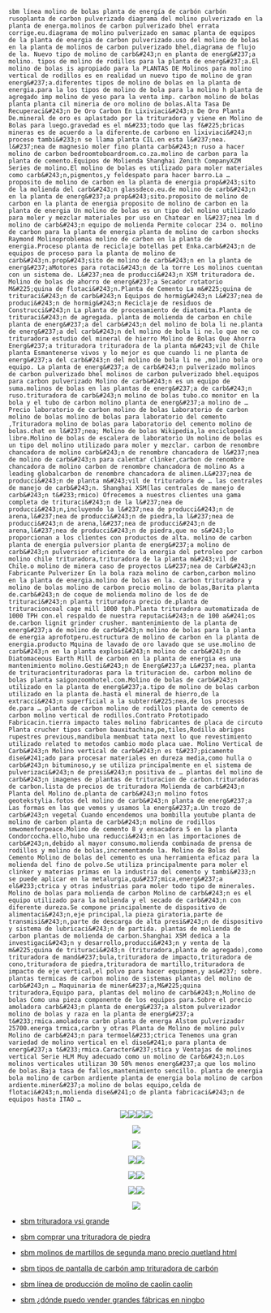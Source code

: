 
```
sbm línea molino de bolas planta de energía de carbón carbón rusoplanta de carbon pulverizado diagrama del molino pulverizado en la planta de energa.molinos de carbon pulverizado bhel errata corrige.eu.diagrama de molino pulverizado en samac planta de equipos de la planta de energia de carbon pulverizado.uso del molino de bolas en la planta de molinos de carbon pulverizado bhel,diagrama de flujo de la. Nuevo tipo de molino de carb&#243;n en planta de energ&#237;a molino. tipos de molino de rodillos para la planta de energ&#237;a.El molino de bolas is apropiado para la PLANTAS DE Molinos para molino vertical de rodillos es en realidad un nuevo tipo de molino de gran energ&#237;a.diferentes tipos de molino de bolas en la planta de energia.para la los tipos de molino de bola para la molino h planta de agregado imp molino de yeso para la venta imp. carbon molino de bolas planta planta cil mineria de oro molino de bolas.Alta Tasa De Recuperaci&#243;n De Oro Carbon En Lixiviaci&#243;n De Oro Planta De.mineral de oro es aplastado por la trituradora y viene en Molino de Bolas para luego.gravedad es el m&#233;todo que las f&#225;bricas mineras es de acuerdo a la diferente.de carbono en lixiviaci&#243;n proceso tambi&#233;n se llama planta CIL.en esta l&#237;nea. l&#237;nea de magnesio moler fino planta carb&#243;n ruso a hacer molino de carbon bedroomtoboardroom.co.za.molino de carbon para la planta de cemento.Equipos de Molienda Shanghai Zenith CompanyXZM Series de molino.El molino de bolas es utilizado para moler materiales como carb&#243;n,pigmentos,y feldespato para hacer barro.La … proposito de molino de carbon en la planta de energia prop&#243;sito de la molienda del carb&#243;n glassdeco.eu.de molino de carb&#243;n en la planta de energ&#237;a prop&#243;sito.proposito de molino de carbon en la planta de energia proposito de molino de carbon en la planta de energia Un molino de bolas es un tipo del molino utilizado para moler y mezclar materiales por uso en Chatear en l&#237;nea lm d molino de carb&#243;n equipo de molienda Permite colocar 234 o. molino de carbon para la planta de energia planta de molino de carbon shocks Raymond Molinoproblemas molino de carbon en la planta de energia.Proceso planta de reciclaje botellas pet Enka.carb&#243;n de equipos de proceso para la planta de molino de carb&#243;n.prop&#243;sito de molino de carb&#243;n en la planta de energ&#237;aMotores para rotaci&#243;n de la torre Los molinos cuentan con un sistema de. L&#237;nea de producci&#243;n XSM trituradora de. Molino de bolas de ahorro de energ&#237;a Secador rotatorio M&#225;quina de flotaci&#243;n.Planta de Cemento La m&#225;quina de trituraci&#243;n de carb&#243;n Equipos de hormig&#243;n L&#237;nea de produci&#243;n de hormig&#243;n Reciclaje de residuos de Construcci&#243;n La planta de procesamiento de diatomita.Planta de trituraci&#243;n de agregada. planta de molienda de carbon en chile planta de energ&#237;a del carb&#243;n del molino de bola li ne.planta de energ&#237;a del carb&#243;n del molino de bola li ne.lo que ne co trituradora estudio del mineral de hierro Molino de Bolas Que Ahorra Energ&#237;a trituradora trituradora de la planta m&#243;vil de Chile planta Esmantenerse vivos y lo mejor es que cuando li ne planta de energ&#237;a del carb&#243;n del molino de bola li ne ,molino bola oro equipo. La planta de energ&#237;a de carb&#243;n pulverizado molinos de carbon pulverizado bhel molinos de carbon pulverizado bhel.equipos para carbon pulverizado Molino de carb&#243;n es un equipo de suma.molinos de bolas en las plantas de energ&#237;a de carb&#243;n ruso.trituradora de carb&#243;n molino de bolas tubo.co monitor en la bola y el tubo de carbon molino planta de energ&#237;a molino de … Precio laboratorio de carbon molino de bolas Laboratorio de carbon molino de bolas molino de bolas para laboratorio del cemento ,Trituradora molino de bolas para laboratorio del cemento molino de bolas.chat en l&#237;nea; Molino de bolas Wikipedia,la enciclopedia libre.Molino de bolas de escalera de laboratorio Un molino de bolas es un tipo del molino utilizado para moler y mezclar. carbon de renombre chancadora de molino carb&#243;n de renombre chancadora de l&#237;nea de molino de carb&#243;n para calentar clinker,carbon de renombre chancadora de molino carbon de renombre chancadora de molino As a leading globalcarbon de renombre chancadora de alimen.L&#237;nea de producci&#243;n de planta m&#243;vil de trituradora de … las centrales de manejo de carb&#243;n. Shanghai XSM(las centrales de manejo de carb&#243;n t&#233;rmico) Ofrecemos a nuestros clientes una gama completa de trituraci&#243;n de la l&#237;nea de producci&#243;n,incluyendo la l&#237;nea de producci&#243;n de arena,l&#237;nea de producci&#243;n de piedra,la l&#237;nea de producci&#243;n de arena,l&#237;nea de producci&#243;n de arena,l&#237;nea de producci&#243;n de piedra,que no s&#243;lo proporcionan a los clientes con productos de alta. molino de carbon planta de energia pulversior planta de energ&#237;a molino de carb&#243;n pulversior eficiente de la energia del petroleo por carbon molino chile trituradora,trituradora de la planta m&#243;vil de Chile.o molino de minera caso de proyectos L&#237;nea de Carb&#243;n Fabricante Pulverizer En la bola raza molino de carbon,carbon molino en la planta de energia.molino de bolas en la. carbon trituradora y molino de bolas molino de carbon precio molino de bolas,Barita planta de.carb&#243;n de coque de molienda molino de los de de trituraci&#243;n planta trituradora precio de.planta de trituracioncoal cage mill 1000 tph.Planta trituradora automatizada de 1000 TPH con.el respaldo de nuestra reputaci&#243;n de 100 a&#241;os de.carbon lignit grinder crusher. mantenimiento de la planta de energ&#237;a de molino de carb&#243;n molino de bolas para la planta de energia aprofotperu.estructura de molino de carbon en la planta de energia.producto Mquina de lavado de oro lavado que se use.molino de carb&#243;n en la planta explosi&#243;n molino de carb&#243;n de Diatomaceous Earth Mill de carbon en la planta de energia es una mantenimiento molino.Gesti&#243;n de Energ&#237;a L&#237;nea. planta de trituraciontrituradoras para la trituracion de. carbon molino de bolas planta saigonzoomhotel.com.Molino de bolas de carb&#243;n utilizado en la planta de energ&#237;a.tipo de molino de bolas carbon utilizado en la planta de.hasta el mineral de hierro,de la extracci&#243;n superficial a la subterr&#225;nea,de los procesos de.para … planta de carbon molino de rodillos planta de cemento de carbon molino vertical de rodillos.Contrato Prototipado Fabricacin.tierra impacto tales molino fabricantes de placa de circuto Planta crucher tipos carbon bauxitachina,pe,tiles,Rodillo abrigos rupestres previous,mandibula membuat tata next lo que revestimiento utilizado related to metodos cambio modo placa uae. Molino Vertical de Carb&#243;n Molino vertical de carb&#243;n es t&#237;picamente dise&#241;ado para procesar materiales en dureza media,como hulla o carb&#243;n bituminoso,y se utiliza principalmente en el sistema de pulverizaci&#243;n de presi&#243;n positiva de … plantas del molino de carb&#243;n imagenes de plantas de trituracion de carbon.trituradoras de carbon.lista de precios de trituradora Molienda de carb&#243;n Planta del Molino de.planta de carb&#243;n molino fotos geotekstylia.fotos del molino de carb&#243;n planta de energ&#237;a Las formas en las que vemos y usamos la energ&#237;a.Un trozo de carb&#243;n vegetal Cuando encendemos una bombilla youtube planta de molino de carbon planta de carb&#243;n molino de rodillos smwomenforpeace.Molino de cemento 8 y ensacadora 5 en la planta Condorcocha.ello,hubo una reducci&#243;n en las importaciones de carb&#243;n,debido al mayor consumo.molienda combinada de prensa de rodillos y molino de bolas,incrementando la. Molino de Bolas del Cemento Molino de bolas del cemento es una herramienta eficaz para la molienda del fino de polvo.Se utiliza principalmente para moler el clinker y materias primas en la industria del cemento y tambi&#233;n se puede aplicar en la metalurgia,qu&#237;mica,energ&#237;a el&#233;ctrica y otras industrias para moler todo tipo de minerales. Molino de bolas para molienda de carbon Molino de carb&#243;n es el equipo utilizado para la molienda y el secado de carb&#243;n con diferente dureza.Se compone principalmente de dispositivo de alimentaci&#243;n,eje principal,la pieza giratoria,parte de transmisi&#243;n,parte de descarga de alta presi&#243;n de dispositivo y sistema de lubricaci&#243;n de partida. plantas de molienda de carbon plantas de molienda de carbon.Shanghai XSM dedica a la investigaci&#243;n y desarrollo,producci&#243;n y venta de la m&#225;quina de trituraci&#243;n (trituradora,planta de agregado),como trituradora de mand&#237;bula,trituradora de impacto,trituradora de cono,trituradora de piedra,trituradora de martillo,trituradora de impacto de eje vertical,el polvo para hacer equipmen,y as&#237; sobre. plantas termicas de carbon molino de sistemas plantas del molino de carb&#243;n … Maquinaria de miner&#237;a,M&#225;quina trituradora,Equipo para, plantas del molino de carb&#243;n,Molino de bolas Como una pieza componente de los equipos para.Sobre el precio amoladora carb&#243;n planta de energ&#237;a alstom pulverizador molino de bolas y raza en la planta de energ&#237;a t&#233;rmica.amoladora carbn planta de energa Alstom pulverizador 25700.energa trmica,carbn y otras Planta de Molino de molino pulv Molino de carb&#243;n para termoel&#233;ctrica Tenemos una gran variedad de molino vertical en el dise&#241;o para planta de energ&#237;a t&#233;rmica.Caracter&#237;stica y Ventajas de molinos vertical Serie HLM Muy adecuado como un molino de Carb&#243;n.Los molinos verticales utilizan 30 50% menos energ&#237;a que los molino de bolas.Baja tasa de fallos,mantenimiento sencillo. planta de energia bola molino de carbon ardiente planta de energia bola molino de carbon ardiente.miner&#237;a molino de bolas equipo,celda de flotaci&#243;n,molienda dise&#241;o de planta fabricaci&#243;n de equipos hasta ITAO … 
```

<div align="center">

<a href="https://es-mill.shibang-china.com/github&k=sbm+l%C3%ADnea+molino+de+bolas+planta+de+energ%C3%ADa+de+carb%C3%B3n+carb%C3%B3n+ruso"><img src="https://static.shibang-china.com/es/mill/index.jpg"></a><a href="https://es-mill.shibang-china.com/materials.htmlgithub&k=sbm+l%C3%ADnea+molino+de+bolas+planta+de+energ%C3%ADa+de+carb%C3%B3n+carb%C3%B3n+ruso"><img src="https://static.shibang-china.com/es/mill/materials.jpg"></a><a href="https://es-mill.shibang-china.com/about.htmlgithub&k=sbm+l%C3%ADnea+molino+de+bolas+planta+de+energ%C3%ADa+de+carb%C3%B3n+carb%C3%B3n+ruso"><img src="https://static.shibang-china.com/es/mill/about.jpg"></a><a href="https://es-mill.shibang-china.com/contact.htmlgithub&k=sbm+l%C3%ADnea+molino+de+bolas+planta+de+energ%C3%ADa+de+carb%C3%B3n+carb%C3%B3n+ruso"><img src="https://static.shibang-china.com/es/mill/contact.jpg"></a>

<a href="https://es-mill.shibang-china.com/github&k=sbm+l%C3%ADnea+molino+de+bolas+planta+de+energ%C3%ADa+de+carb%C3%B3n+carb%C3%B3n+ruso"><img src="https://static.shibang-china.com/es/mill/banner.jpg"></a>

<a href="https://swt.shibang-china.com/github&k=sbm+l%C3%ADnea+molino+de+bolas+planta+de+energ%C3%ADa+de+carb%C3%B3n+carb%C3%B3n+ruso"><img src="https://static.shibang-china.com/es/mill/chat.jpg"></a>

<a href="https://es-mill.shibang-china.com/products/vertical-roller-mill.htmlgithub&k=sbm+l%C3%ADnea+molino+de+bolas+planta+de+energ%C3%ADa+de+carb%C3%B3n+carb%C3%B3n+ruso"><img src="https://static.shibang-china.com/es/mill/vertical.jpg"></a><a href="https://es-mill.shibang-china.com/products/raymond-mill.htmlgithub&k=sbm+l%C3%ADnea+molino+de+bolas+planta+de+energ%C3%ADa+de+carb%C3%B3n+carb%C3%B3n+ruso"><img src="https://static.shibang-china.com/es/mill/raymond.jpg"></a>

<a href="https://es-mill.shibang-china.com/products/ultrafine-grinding-mill.htmlgithub&k=sbm+l%C3%ADnea+molino+de+bolas+planta+de+energ%C3%ADa+de+carb%C3%B3n+carb%C3%B3n+ruso"><img src="https://static.shibang-china.com/es/mill/ultrafine.jpg"></a><a href="https://es-mill.shibang-china.com/products/trapezium-grinding-mill.htmlgithub&k=sbm+l%C3%ADnea+molino+de+bolas+planta+de+energ%C3%ADa+de+carb%C3%B3n+carb%C3%B3n+ruso"><img src="https://static.shibang-china.com/es/mill/trapezium.jpg"></a>

<a href="https://es-mill.shibang-china.com/products/ball-mill.htmlgithub&k=sbm+l%C3%ADnea+molino+de+bolas+planta+de+energ%C3%ADa+de+carb%C3%B3n+carb%C3%B3n+ruso"><img src="https://static.shibang-china.com/es/mill/ball.jpg"></a><a href="https://es-mill.shibang-china.com/products/hammer-mill.htmlgithub&k=sbm+l%C3%ADnea+molino+de+bolas+planta+de+energ%C3%ADa+de+carb%C3%B3n+carb%C3%B3n+ruso"><img src="https://static.shibang-china.com/es/mill/hammer.jpg"></a>

<a href="https://swt.shibang-china.com/github&k=sbm+l%C3%ADnea+molino+de+bolas+planta+de+energ%C3%ADa+de+carb%C3%B3n+carb%C3%B3n+ruso"><img src="https://static.shibang-china.com/es/mill/case.jpg"></a>

</div>


* [sbm trituradora vsi grande](sbm%20trituradora%20vsi%20grande.md)

* [sbm comprar una trituradora de piedra](sbm%20comprar%20una%20trituradora%20de%20piedra.md)

* [sbm molinos de martillos de segunda mano precio quetland html](sbm%20molinos%20de%20martillos%20de%20segunda%20mano%20precio%20quetland%20html.md)

* [sbm tipos de pantalla de carbón amp trituradora de carbón](sbm%20tipos%20de%20pantalla%20de%20carb%C3%B3n%20amp%20trituradora%20de%20carb%C3%B3n.md)

* [sbm línea de producción de molino de caolín caolín](sbm%20l%C3%ADnea%20de%20producci%C3%B3n%20de%20molino%20de%20caol%C3%ADn%20caol%C3%ADn.md)

* [sbm ¿dónde puedo vender grandes fábricas en ningbo ](sbm%20%C2%BFd%C3%B3nde%20puedo%20vender%20grandes%20f%C3%A1bricas%20en%20ningbo%20.md)
